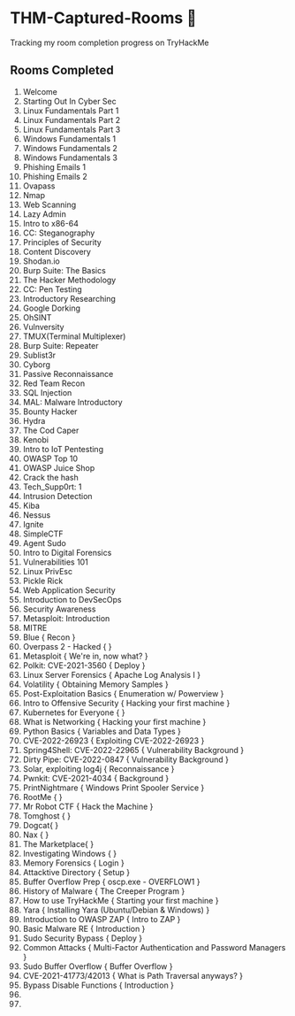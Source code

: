 # THM-Captured-Rooms 🚩
Tracking my room completion progress on TryHackMe 


## Rooms Completed 

1. Welcome
2. Starting Out In Cyber Sec
3. Linux Fundamentals Part 1 
4. Linux Fundamentals Part 2
5. Linux Fundamentals Part 3
6. Windows Fundamentals 1
7. Windows Fundamentals 2
8. Windows Fundamentals 3
9. Phishing Emails 1
10. Phishing Emails 2
11. Ovapass
12. Nmap
13. Web Scanning
14. Lazy Admin
15. Intro to x86-64
16. CC: Steganography
17. Principles of Security
18. Content Discovery
19. Shodan.io
20. Burp Suite: The Basics
21. The Hacker Methodology
22. CC: Pen Testing
23. Introductory Researching
24. Google Dorking
25. OhSINT
26. Vulnversity
27. TMUX(Terminal Multiplexer)
28. Burp Suite: Repeater
29. Sublist3r
30. Cyborg
31. Passive Reconnaissance
32. Red Team Recon
33. SQL Injection
34. MAL: Malware Introductory
35. Bounty Hacker
36. Hydra
37. The Cod Caper
38. Kenobi
39. Intro to IoT Pentesting
40. OWASP Top 10
41. OWASP Juice Shop
42. Crack the hash
43. Tech_Supp0rt: 1
44. Intrusion Detection
45. Kiba
46. Nessus
47. Ignite 
48. SimpleCTF
49. Agent Sudo
50. Intro to Digital Forensics
51. Vulnerabilities 101
52. Linux PrivEsc
53. Pickle Rick 
54. Web Application Security
55. Introduction to DevSecOps
56. Security Awareness 
57. Metasploit: Introduction
58. MITRE
59. Blue { Recon }
60. Overpass 2 - Hacked {  }
61. Metasploit { We're in, now what? }
62. Polkit: CVE-2021-3560 { Deploy }
63. Linux Server Forensics { Apache Log Analysis I }
64. Volatility { Obtaining Memory Samples }
65. Post-Exploitation Basics { Enumeration w/ Powerview }
66. Intro to Offensive Security { Hacking your first machine }
67. Kubernetes for Everyone { }
68. What is Networking { Hacking your first machine }
69. Python Basics { Variables and Data Types }
70. CVE-2022-26923 { Exploiting CVE-2022-26923 }
71. Spring4Shell: CVE-2022-22965 { Vulnerability Background }
72. Dirty Pipe: CVE-2022-0847 { Vulnerability Background }
73. Solar, exploiting log4j { Reconnaissance }
74. Pwnkit: CVE-2021-4034 { Background }
75. PrintNightmare { Windows Print Spooler Service }
76. RootMe {  }
77. Mr Robot CTF { Hack the Machine }
78. Tomghost {  }
79. Dogcat{  }
80. Nax {  }
81. The Marketplace{  }
82. Investigating Windows {  }
83. Memory Forensics { Login }
84. Attacktive Directory { Setup }
85. Buffer Overflow Prep { oscp.exe - OVERFLOW1 }
86. History of Malware { The Creeper Program }
87. How to use TryHackMe { Starting your first machine }
88. Yara {  Installing Yara (Ubuntu/Debian & Windows) }
89. Introduction to OWASP ZAP { Intro to ZAP }
90. Basic Malware RE { Introduction }
91. Sudo Security Bypass { Deploy }
92. Common Attacks { Multi-Factor Authentication and Password Managers }
93. Sudo Buffer Overflow { Buffer Overflow }
94. CVE-2021-41773/42013 { What is Path Traversal anyways? }
95. Bypass Disable Functions { Introduction }
96. 
97. 
 


